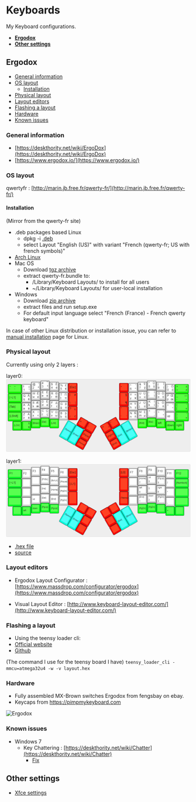 # Keyboards
My Keyboard configurations.


- [**Ergodox**](#ergodox)
- [**Other settings**](#other-settings)


## Ergodox

- [General information](#ergodox-general-information)
- [OS layout](#ergodox-os-layout)
  - [Installation](#ergodox-os-layout-installation)
- [Physical layout](#ergodox-physical-layout)
- [Layout editors](#ergodox-layout-editors)
- [Flashing a layout](#ergodox-flashing-a-layout)
- [Hardware](#ergodox-hardware)
- [Known issues](#ergodox-known-issues)

<a id="ergodox-general-information"></a>
### General information
- [https://deskthority.net/wiki/ErgoDox](https://deskthority.net/wiki/ErgoDox)
- [https://www.ergodox.io/](https://www.ergodox.io/)

<a id="ergodox-os-layout"></a>
### OS layout 

qwertyfr : [http://marin.jb.free.fr/qwerty-fr/](http://marin.jb.free.fr/qwerty-fr/)

<a id="ergodox-os-layout-installation"></a>
#### Installation 

(Mirror from the qwerty-fr site)

- .deb packages based Linux
	- dpkg -i [.deb](./static/xkb-qwerty-fr_0.5_all.deb)
	- select Layout "English (US)" with variant "French (qwerty-fr; US with french symbols)"
- [Arch Linux](https://aur.archlinux.org/packages/xkb-qwerty-fr/)
- Mac OS
	- Download [tgz archive](./static/qwerty-fr_mac.tgz) 
	- extract qwerty-fr.bundle to:
		- /Library/Keyboard Layouts/ to install for all users
		- ~/Library/Keyboard Layouts/ for user-local installation
- Windows
	- Download [zip archive](./static/win-qwerty-fr.zip)
	- extract files and run setup.exe
	- For default input language select "French (France) - French qwerty keyboard"

In case of other Linux distribution or installation issue, you can refer to [manual installation](http://marin.jb.free.fr/qwerty-fr/manual/) page for Linux.

<a id="ergodox-physical-layout"></a>
### Physical layout 
Currently using only 2 layers :

layer0:
![layer0](./static/layer0.png "layer0")

layer1:
![layer1](./static/layer1.png "layer1")

- [.hex file](./layout_01.03.2018.hex)
- [source](./layout_01.03.2018)

<a id="ergodox-layout-editors"></a>
### Layout editors 
- Ergodox Layout Configurator : [https://www.massdrop.com/configurator/ergodox](https://www.massdrop.com/configurator/ergodox)

- Visual Layout Editor : [http://www.keyboard-layout-editor.com/](http://www.keyboard-layout-editor.com/)

<a id="ergodox-flashing-a-layout"></a>
### Flashing a layout 
- Using the teensy loader cli: 
 - [Official website](https://www.pjrc.com/teensy/loader_cli.html)
 - [Github](https://github.com/PaulStoffregen/teensy_loader_cli)

(The command I use for the teensy board I have)
```teensy_loader_cli -mmcu=atmega32u4 -w -v layout.hex```

<a id="ergodox-hardware"></a>
### Hardware 
- Fully assembled MX-Brown switches Ergodox from fengsbay on ebay.
- Keycaps from https://pimpmykeyboard.com


![Ergodox](./static/ergodox.jpg "Ergodox")

<a id="ergodox-known-issues"></a>
### Known issues 
- Windows 7
  - Key Chattering : [https://deskthority.net/wiki/Chatter](https://deskthority.net/wiki/Chatter)
    - [Fix](./issues/win7_key_chattering)

## Other settings
- [Xfce settings](./static/Xfce_settings.png)